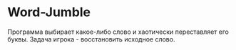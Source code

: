 # Word-Jumble

Программа выбирает какое-либо слово и хаотически переставляет его буквы.
Задача игрока - восстановить исходное слово.